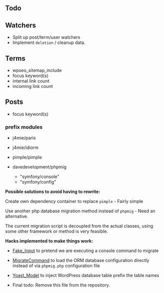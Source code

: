 ## Todo

## Watchers
- Split up post/term/user watchers
- Implement `deletion` / cleanup data.


## Terms
- wpseo_sitemap_include
- focus keyword(s)
- internal link count
- incoming link count

## Posts
- focus keyword(s)


### prefix modules
* j4mie/paris
* j4mie/idiorm


* pimple/pimple
* davedevelopment/phpmig
  * "symfony/console"
  * "symfony/config"

**Possible solutions to avoid having to rewrite:**

Create own dependency container to replace `pimple` - Fairly simple

Use another php database migration method instead of `phpmig` - Need an alternative.

The current migration script is decoupled from the actual classes, using some other framework or method is very feasible.

**Hacks implemented to make things work:**
- [Fake_Input](https://github.com/Yoast/wordpress-seo/blob/yoast-meta/src/Fake_Input.php#L9) to pretend we are executing a console command to migrate
- [MigrateCommand](https://github.com/Yoast/wordpress-seo/blob/yoast-meta/src/MigrateCommand.php#L9) to load the ORM database configuration directly instead of via `phpmig.php` configuration file
- [Yoast_Model](https://github.com/Yoast/wordpress-seo/blob/yoast-meta/src/Yoast_Model.php#L7) to inject WordPress database table prefix the table names


- Final todo: Remove this file from the repository.
